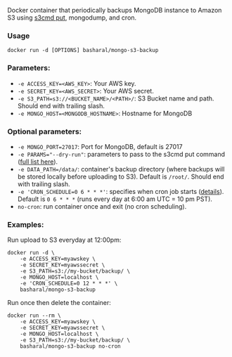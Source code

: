 Docker container that periodically backups MongoDB instance to Amazon S3 using [s3cmd put](http://s3tools.org/s3cmd-put), mongodump, and cron.

### Usage

    docker run -d [OPTIONS] basharal/mongo-s3-backup

### Parameters:

* `-e ACCESS_KEY=<AWS_KEY>`: Your AWS key.
* `-e SECRET_KEY=<AWS_SECRET>`: Your AWS secret.
* `-e S3_PATH=s3://<BUCKET_NAME>/<PATH>/`: S3 Bucket name and path. Should end with trailing slash.
* `-e MONGO_HOST=<MONGODB_HOSTNAME>`: Hostname for MongoDB

### Optional parameters:

* `-e MONGO_PORT=27017`: Port for MongoDB, default is 27017 
* `-e PARAMS="--dry-run"`: parameters to pass to the s3cmd put command ([full list here](http://s3tools.org/usage)).
* `-e DATA_PATH=/data/`: container's backup directory (where backups will be stored locally before uploading to S3). 
   Default is `/root/`. Should end with trailing slash.
* `-e 'CRON_SCHEDULE=0 6 * * *'`: specifies when cron job starts ([details](http://en.wikipedia.org/wiki/Cron)). Default is `0 6 * * *` (runs every day at 6:00 am UTC = 10 pm PST).
* `no-cron`: run container once and exit (no cron scheduling).

### Examples:

Run upload to S3 everyday at 12:00pm:

    docker run -d \
        -e ACCESS_KEY=myawskey \
        -e SECRET_KEY=myawssecret \
        -e S3_PATH=s3://my-bucket/backup/ \
        -e MONGO_HOST=localhost \
        -e 'CRON_SCHEDULE=0 12 * * *' \
        basharal/mongo-s3-backup

Run once then delete the container:

    docker run --rm \
        -e ACCESS_KEY=myawskey \
        -e SECRET_KEY=myawssecret \
        -e MONGO_HOST=localhost \
        -e S3_PATH=s3://my-bucket/backup/ \
        basharal/mongo-s3-backup no-cron

